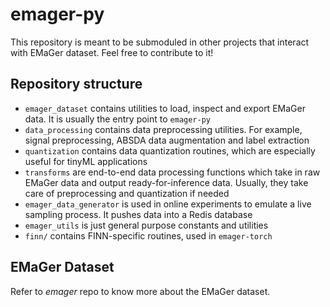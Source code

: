 # emager-py

This repository is meant to be submoduled in other projects that interact with EMaGer dataset. Feel free to contribute to it!

## Repository structure

- `emager_dataset` contains utilities to load, inspect and export EMaGer data. It is usually the entry point to `emager-py`
- `data_processing` contains data preprocessing utilities. For example, signal preprocessing, ABSDA data augmentation and label extraction
- `quantization` contains data quantization routines, which are especially useful for tinyML applications
- `transforms` are end-to-end data processing functions which take in raw EMaGer data and output ready-for-inference data. Usually, they take care of preprocessing and quantization if needed
- `emager_data_generator` is used in online experiments to emulate a live sampling process. It pushes data into a Redis database
- `emager_utils` is just general purpose constants and utilities
- `finn/` contains FINN-specific routines, used in `emager-torch`

## EMaGer Dataset

Refer to _emager_ repo to know more about the EMaGer dataset.
